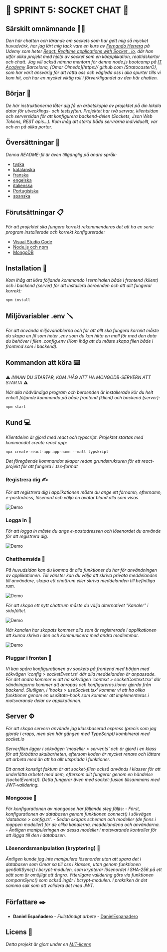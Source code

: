 # 💬 SPRINT 5: SOCKET CHAT 💬

## Särskilt omnämnande 🙏🏻

_Den här chatten och lärande om sockets som har gett mig så mycket huvudvärk, har jag lärt mig tack vare en kurs av [Fernando Herrera](https://github.com/Klerith) på Udemy som heter [React: Realtime applications with Socket . io](https://www.udemy.com/course/react-socket-io-fernando/), där han utför olika projekt med hjälp av socket som en köapplikation, realtidskartor och chatt._
_Jag vill också nämna mentorn för denna node.js bootcamp på [IT Academy](https://www.barcelonactiva.cat/es/itacademy#mesinfo) Barcelona, ​​​​​​[Omar Olmedo](https:// github.com /StratocasterO), som har varit ansvarig för att rätta oss och vägleda oss i alla spurter tills vi kom hit, och har en mycket viktig roll i förverkligandet av den här chatten._

## Börjar 🚀

_De här instruktionerna låter dig få en arbetskopia av projektet på din lokala dator för utvecklings- och testsyften._
_Projektet har två servrar, klientsidan och serversidan för att konfigurera backend-delen (Sockets, Json Web Tokens, REST apis...). Kom ihåg att starta båda servrarna individuellt, var och en på olika portar._

## Översättningar 💬

_Denna README-fil är även tillgänglig på andra språk:_
- [tyska](https://github.com/DanielEspanadero/sprint-5-socket-chat/blob/main/docs/README-de.md)
- [katalanska](https://github.com/DanielEspanadero/sprint-5-socket-chat/blob/main/docs/README-cat.md)
- [franska](https://github.com/DanielEspanadero/sprint-5-socket-chat/blob/main/docs/README-fr.md)
- [engelska](https://github.com/DanielEspanadero/sprint-5-socket-chat/blob/main/README.md)
- [italienska](https://github.com/DanielEspanadero/sprint-5-socket-chat/blob/main/docs/README-it.md)
- [Portugisiska](https://github.com/DanielEspanadero/sprint-5-socket-chat/blob/main/docs/README-pt.md)
- [spanska](https://github.com/DanielEspanadero/sprint-5-socket-chat/blob/main/docs/README-es.md)

## Förutsättningar 📋

_För att projektet ska fungera korrekt rekommenderas det att ha en serie program installerade och korrekt konfigurerade:_

- [Visual Studio Code](https://code.visualstudio.com/download)
- [Node.js och npm](https://nodejs.org/es/)
- [MongoDB](https://docs.mongodb.com/manual/installation/)

## Installation 🔧

_Kom ihåg att köra följande kommando i terminalen både i frontend (klient) och i backend (server) för att installera beroenden och att allt fungerar korrekt:_
```
npm install
```

## Miljövariabler .env 🪛

_För att använda miljövariablerna och för att allt ska fungera korrekt måste du skapa en fil som heter .env som du kan hitta en mall för med den data du behöver i filen .config.env (Kom ihåg att du måste skapa filen både i frontend som i backend)._

## Kommandon att köra ⌨️

⚠️ _INNAN DU STARTAR, KOM IHÅG ATT HA MONGODB-SERVERN ATT STARTA_ ⚠️

_När alla nödvändiga program och beroenden är installerade kör du helt enkelt följande kommando på både frontend (klient) och backend (server):_
```
npm start
```

## Kund 💻

_Klientdelen är gjord med react och typscript. Projektet startas med kommandot create react app:_
```
npx create-react-app app-namn --mall typskript
```

_Det föregående kommandot skapar redan grundstrukturen för ett react-projekt för att fungera i .tsx-format_

### Registrera dig ✍️

_För att registrera dig i applikationen måste du ange ett förnamn, efternamn, e-postadress, lösenord och välja en avatar bland alla som visas._

![Demo](https://github.com/DanielEspanadero/sprint-5-socket-chat/blob/main/docs/5.png)

### Logga in 🚪

_För att logga in måste du ange e-postadressen och lösenordet du använde för att registrera dig._

![Demo](https://github.com/DanielEspanadero/sprint-5-socket-chat/blob/main/docs/4.png)

### Chatthemsida 🏡

_På huvudsidan kan du komma åt alla funktioner du har för användningen av applikationen. Till vänster kan du välja att skriva privata meddelanden till användare, skapa ett chattrum eller skriva meddelanden till befintliga rum._

![Demo](https://github.com/DanielEspanadero/sprint-5-socket-chat/blob/main/docs/1.png)

_För att skapa ett nytt chattrum måste du välja alternativet "Kanaler" i sidofältet._

![Demo](https://github.com/DanielEspanadero/sprint-5-socket-chat/blob/main/docs/2.png)

_När kanalen har skapats kommer alla som är registrerade i applikationen att kunna skriva i den och kommunicera med andra medlemmar._

![Demo](https://github.com/DanielEspanadero/sprint-5-socket-chat/blob/main/docs/3.png)

### Pluggar i fronten 📨

_Vi kan spåra konfigurationen av sockets på frontend med början med sökvägen 'config > socketEvent.ts' där alla meddelanden är anpassade. För det andra kommer vi att ha sökvägen 'context > socketContext.tsx' där sändningarna kommer att anropas och konfigureras.tioner gjorda från backend. Slutligen, i 'hooks > useSocket.tsx' kommer vi att ha olika funktioner genom en useState-hook som kommer att implementeras i motsvarande delar av applikationen._

## Server ⚙️

_För att skapa servern använde jag klassbaserad express (precis som jag gjorde i craps, men den här gången med TypeScript) kombinerat med socket.io_

_Serverfilen ligger i sökvägen 'modeller > server.ts' och är gjord i en klass för att förbättra skalbarheten, eftersom koden är mycket renare och lättare att arbeta med än att ha allt utspridda i funktioner._

_Ett annat konstigt faktum är att socket-filen också används i klasser för att underlätta arbetet med dem, eftersom allt fungerar genom en händelse (socketEvents()). Detta fungerar även med socket-fusion tillsammans med JWT-validering._

### Mongoose 📝

_För konfigurationen av mongoose har följande steg följts:_
_- Först, konfigurationen av databasen genom funktionen connect() i sökvägen 'database > config.ts'._
_- Sedan skapas scheman och modeller (de finns i mappen modeller) för de olika kanalerna, meddelandena och användarna._
_- Äntligen manipuleringen av dessa modeller i motsvarande kontroller för att lägga till den i databasen._

### Lösenordsmanipulation (kryptering) 🔐

_Äntligen kunde jag inte manipulera lösenordet utan att spara det i databasen som Omar sa till oss i klassen, utan genom funktionen genSaltSync() i bcrypt-modulen, som krypterar lösenordet i SHA-256 på ett sätt som är omöjligt att ångra. Ytterligare validering görs via funktionen compareSync() som också ingår i bcrypt-modulen. I praktiken är det samma sak som att validera det med JWT._

## Författare ✒️

* **Daniel Españadero** - *Fullständigt arbete* - [DanielEspanadero](https://github.com/DanielEspanadero)

## Licens 📄

_Detta projekt är gjort under en [MIT-licens](https://github.com/DanielEspanadero/sprint-5-socket-chat/blob/main/LICENSE)_